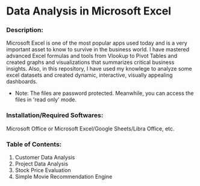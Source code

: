 # Data Analysis in Microsoft Excel



### Description: 

Microsoft Excel is one of the most popular apps used today and is a very important asset to know to survive in the business world.
I have mastered advanced Excel formulas and tools from Vlookup to Pivot Tables and created graphs and visualizations that summarizes critical business insights.
Also, in this repository, I have used my knowlege to analyze some excel datasets and created dynamic, interactive, visually appealing dashboards.

* Note: The files are password protected. Meanwhile, you can access the files in 'read only' mode.


### Installation/Required Softwares: 

Microsoft Office or Microsoft Excel/Google Sheets/Libra Office, etc.


### Table of Contents: 

1. Customer Data Analysis
2. Project Data Analysis
3. Stock Price Evaluation
4. Simple Movie Recommendation Engine
